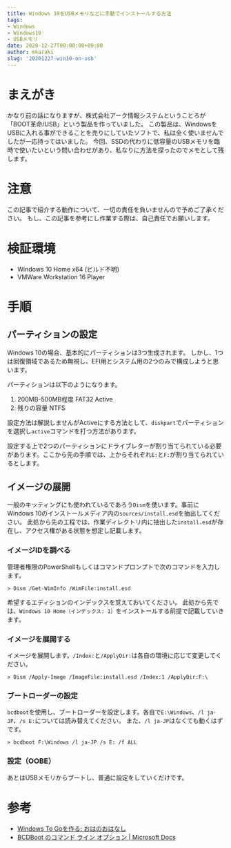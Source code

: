 ```yaml
---
title: Windows 10をUSBメモリなどに手動でインストールする方法
tags: 
- Windows
- Windows10
- USBメモリ
date: 2020-12-27T00:00:00+09:00
author: mkaraki
slug: '20201227-win10-on-usb'
---
```

# まえがき
かなり前の話になりますが、株式会社アーク情報システムということろが「BOOT革命/USB」という製品を作っていました。
この製品は、WindowsをUSBに入れる事ができることを売りにしていたソフトで、私は全く使いませんでしたが一応持ってはいました。
今回、SSDの代わりに低容量のUSBメモリを臨時で使いたいという問い合わせがあり、私なりに方法を探ったのでメモとして残します。

# 注意
この記事で紹介する動作について、一切の責任を負いませんので予めご了承ください。
もし、この記事を参考にし作業する際は、自己責任でお願いします。

# 検証環境
- Windows 10 Home x64 (ビルド不明)
- VMWare Workstation 16 Player

# 手順
## パーティションの設定
Windows 10の場合、基本的にパーティションは3つ生成されます。
しかし、1つは回復領域であるため無視し、EFI用とシステム用の2つのみで構成しようと思います。

パーティションは以下のようになります。
1. 200MB-500MB程度 FAT32 Active
2. 残りの容量 NTFS

設定方法は解説しませんがActiveにする方法として、`diskpart`でパーティションを選択し`active`コマンドを打つ方法があります。

設定する上で2つのパーティションにドライブレターが割り当てられている必要があります。ここから先の手順では、上からそれぞれ`E:`と`F:`が割り当てられているとします。

## イメージの展開
一般のキッティングにも使われているであろう`Dism`を使います。事前にWindows 10のインストールメディア内の`sources/install.esd`を抽出してください。
此処から先の工程では、作業ディレクトリ内に抽出した`install.esd`が存在し、アクセス権がある状態を想定し記載します。

### イメージIDを調べる
管理者権限のPowerShellもしくはコマンドプロンプトで次のコマンドを入力します。

```plaintext:PowerShell（管理者）
> Dism /Get-WimInfo /WimFile:install.esd
```

希望するエディションのインデックスを覚えておいてください。
此処から先では、`Windows 10 Home（インデックス: 1）`をインストールする前提で記載していきます。

### イメージを展開する
イメージを展開します。`/Index:`と`/ApplyDir:`は各自の環境に応じて変更してください。

```plaintext:PowerShell（管理者）
> Dism /Apply-Image /ImageFile:install.esd /Index:1 /ApplyDir:F:\
```

### ブートローダーの設定
`bcdboot`を使用し、ブートローダーを設定します。各自で`E:\Windows`、`/l ja-JP`、`/s E:`については読み替えてください。
また、`/l ja-JP`はなくても動くはずです。

```plaintext:PowerShell（管理者）
> bcdboot F:\Windows /l ja-JP /s E: /f ALL
```

### 設定（OOBE）
あとはUSBメモリからブートし、普通に設定をしていくだけです。

# 参考
- [Windows To Goを作る: おはのおはなし](http://ohaohaoha.cocolog-nifty.com/blog/2015/08/windows-to-go-f.html)
- [BCDBoot のコマンド ライン オプション | Microsoft Docs](https://docs.microsoft.com/ja-jp/windows-hardware/manufacture/desktop/bcdboot-command-line-options-techref-di)